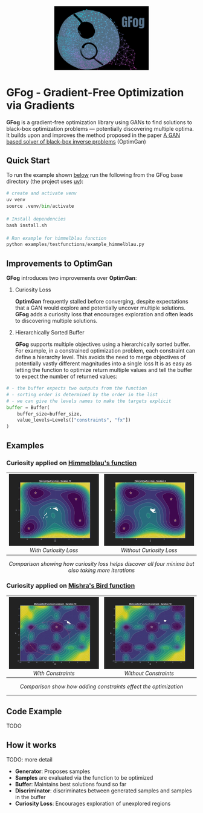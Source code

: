 <div align="center">
  <img src="assets/gfog.png" alt="GFog Logo" width="250">
</div>

# GFog - Gradient-Free Optimization via Gradients

**GFog** is a gradient-free optimization library using GANs to find solutions to black-box optimization problems — potentially discovering multiple optima.
It builds upon and improves the method proposed in the paper [A GAN based solver of black-box inverse problems](https://openreview.net/pdf?id=rJeNnm25US) (OptimGan)

## Quick Start

To run the example shown [below](#examples) run the following from the GFog base directory (the project uses [uv](https://docs.astral.sh/uv/)):

```python
# create and activate venv
uv venv
source .venv/bin/activate

# Install dependencies
bash install.sh

# Run example for himmelblau function
python examples/testfunctions/example_himmelblau.py
```

## Improvements to OptimGan

**GFog** introduces two improvements over **OptimGan**:

1. Curiosity Loss

   **OptimGan** frequently stalled before converging, despite expectations that a GAN would explore and potentially uncover multiple solutions.
   **GFog** adds a curiosity loss that encourages exploration and often leads to discovering multiple solutions.

2. Hierarchically Sorted Buffer

   **GFog** supports multiple objectives using a hierarchically sorted buffer.
   For example, in a constrained optimization problem, each constraint can define a hierarchy level.
   This avoids the need to merge objectives of potentially vastly different magnitudes into a single loss
   It is as easy as letting the function to optimize return multiple values and tell the buffer to expect the
   number of returned values:

```python
# - the buffer expects two outputs from the function
# - sorting order is determined by the order in the list
# - we can give the levels names to make the targets explicit
buffer = Buffer(
    buffer_size=buffer_size,
    value_levels=Levels(["constraints", "fx"])
)
```

## Examples

### Curiosity applied on [Himmelblau's function](https://en.wikipedia.org/wiki/Himmelblau%27s_function)

<div align="center">
  <table>
    <tr>
      <td align="center">
        <img src="./assets/example.gif" alt="With Curiosity" width="400" />
        <br>
        <em>With Curiosity Loss</em>
      </td>
      <td align="center">
        <img src="./assets/example_not_curious.gif" alt="Without Curiosity" width="400" />
        <br>
        <em>Without Curiosity Loss</em>
      </td>
    </tr>
  </table>
</div>

<p align="center"><em>Comparison showing how curiosity loss helps discover all four minima but also taking more iterations</em></p>

### Curiosity applied on [Mishra's Bird function](https://en.wikipedia.org/wiki/Himmelblau%27s_function)

<div align="center">
  <table>
    <tr>
      <td align="center">
        <img src="./assets/example_misrha_constraint.gif" alt="With Constraints" width="400" />
        <br>
        <em>With Constraints</em>
      </td>
      <td align="center">
        <img src="./assets/example_misrha_no_constraint.gif" alt="Without Constraints" width="400" />
        <br>
        <em>Without Constraints</em>
      </td>
    </tr>
  </table>
</div>

<p align="center"><em>Comparison show how adding constraints effect the optimization</em></p>

---

## Code Example

TODO

## How it works

TODO: more detail

- **Generator**: Proposes samples
- **Samples** are evaluated via the function to be optimized
- **Buffer**: Maintains best solutions found so far
- **Discriminator**: discriminates between generated samples and samples in the buffer
- **Curiosity Loss**: Encourages exploration of unexplored regions
